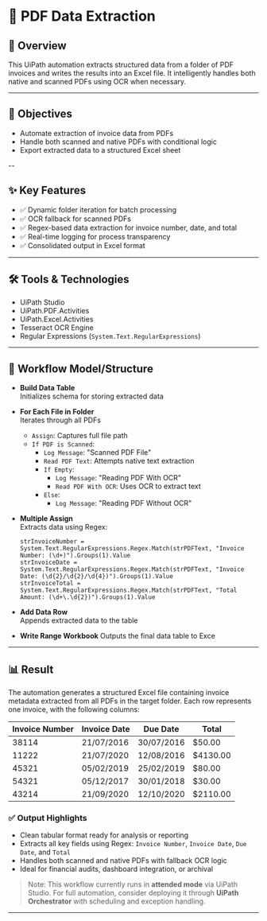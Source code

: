 # 📄 PDF Data Extraction

## 🧭 Overview
This UiPath automation extracts structured data from a folder of PDF invoices and writes the results into an Excel file. It intelligently handles both native and scanned PDFs using OCR when necessary.

---

## 🎯 Objectives
- Automate extraction of invoice data from PDFs  
- Handle both scanned and native PDFs with conditional logic  
- Export extracted data to a structured Excel sheet

--


## ✨ Key Features
- ✅ Dynamic folder iteration for batch processing  
- ✅ OCR fallback for scanned PDFs  
- ✅ Regex-based data extraction for invoice number, date, and total  
- ✅ Real-time logging for process transparency  
- ✅ Consolidated output in Excel format

---


## 🛠️ Tools & Technologies
- UiPath Studio  
- UiPath.PDF.Activities  
- UiPath.Excel.Activities  
- Tesseract OCR Engine  
- Regular Expressions (`System.Text.RegularExpressions`)

---


## 🔄 Workflow Model/Structure
- **Build Data Table**  
  Initializes schema for storing extracted data  

- **For Each File in Folder**  
  Iterates through all PDFs  
  - `Assign`: Captures full file path  
  - `If PDF is Scanned`:  
    - `Log Message`: "Scanned PDF File"  
    - `Read PDF Text`: Attempts native text extraction  
    - `If Empty`:  
      - `Log Message`: "Reading PDF With OCR"  
      - `Read PDF With OCR`: Uses OCR to extract text  
    - `Else`:  
      - `Log Message`: "Reading PDF Without OCR"  

- **Multiple Assign**  
  Extracts data using Regex:  
  ```vbnet
  strInvoiceNumber = System.Text.RegularExpressions.Regex.Match(strPDFText, "Invoice Number: (\d+)").Groups(1).Value  
  strInvoiceDate = System.Text.RegularExpressions.Regex.Match(strPDFText, "Invoice Date: (\d{2}/\d{2}/\d{4})").Groups(1).Value  
  strInvoiceTotal = System.Text.RegularExpressions.Regex.Match(strPDFText, "Total Amount: (\d+\.\d{2})").Groups(1).Value  

- **Add Data Row**  
  Appends extracted data to the table

- **Write Range Workbook**
Outputs the final data table to Exce

---

## 📊 Result

The automation generates a structured Excel file containing invoice metadata extracted from all PDFs in the target folder. Each row represents one invoice, with the following columns:

| Invoice Number | Invoice Date | Due Date   | Total    |
|----------------|--------------|------------|----------|
| 38114          | 21/07/2016   | 30/07/2016 | $50.00   |
| 11222          | 21/07/2020   | 12/08/2016 | $4130.00 |
| 45321          | 05/02/2019   | 25/02/2019 | $80.00   |
| 54321          | 05/12/2017   | 30/01/2018 | $30.00   |
| 43214          | 21/09/2020   | 12/10/2020 | $2110.00 |

### ✅ Output Highlights
- Clean tabular format ready for analysis or reporting  
- Extracts all key fields using Regex: `Invoice Number`, `Invoice Date`, `Due Date`, and `Total`  
- Handles both scanned and native PDFs with fallback OCR logic  
- Ideal for financial audits, dashboard integration, or archival

> Note: This workflow currently runs in **attended mode** via UiPath Studio. For full automation, consider deploying it through **UiPath Orchestrator** with scheduling and exception handling.

---
